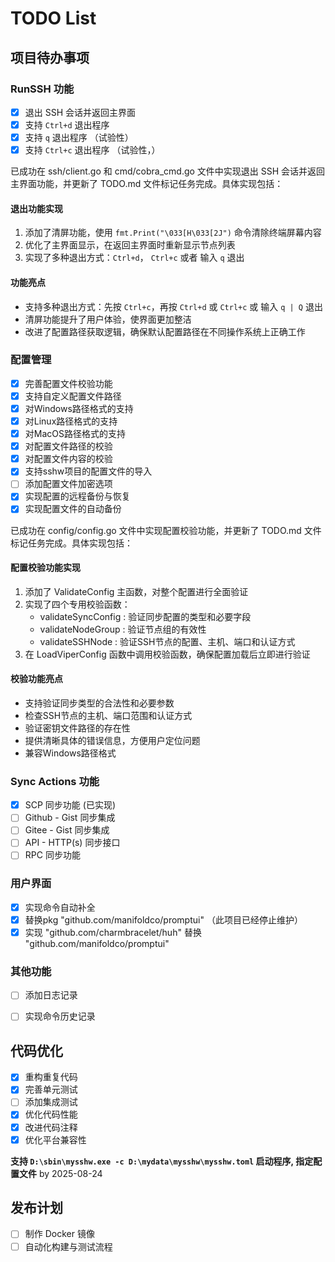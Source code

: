 # TODO List

## 项目待办事项

### RunSSH 功能
- [x] 退出 SSH 会话并返回主界面
- [x] 支持 `Ctrl+d` 退出程序
- [x] 支持 `q` 退出程序 （试验性）
- [x] 支持 `Ctrl+c` 退出程序 （试验性，）

已成功在 ssh/client.go 和 cmd/cobra_cmd.go 文件中实现退出 SSH 会话并返回主界面功能，并更新了 TODO.md 文件标记任务完成。具体实现包括：

#### 退出功能实现
1. 添加了清屏功能，使用 `fmt.Print("\033[H\033[2J")` 命令清除终端屏幕内容
2. 优化了主界面显示，在返回主界面时重新显示节点列表
3. 实现了多种退出方式：`Ctrl+d`， `Ctrl+c` 或者 输入 `q` 退出

#### 功能亮点
- 支持多种退出方式：先按 `Ctrl+c`，再按 `Ctrl+d`  或  `Ctrl+c`  或 输入 `q | Q` 退出
- 清屏功能提升了用户体验，使界面更加整洁
- 改进了配置路径获取逻辑，确保默认配置路径在不同操作系统上正确工作


### 配置管理
- [x] 完善配置文件校验功能
- [x] 支持自定义配置文件路径
- [x] 对Windows路径格式的支持
- [x] 对Linux路径格式的支持
- [x] 对MacOS路径格式的支持
- [x] 对配置文件路径的校验
- [x] 对配置文件内容的校验
- [x] 支持sshw项目的配置文件的导入
- [ ] 添加配置文件加密选项
- [x] 实现配置的远程备份与恢复
- [x] 实现配置文件的自动备份

已成功在 config/config.go 文件中实现配置校验功能，并更新了 TODO.md 文件标记任务完成。具体实现包括：

#### 配置校验功能实现
1. 添加了 ValidateConfig 主函数，对整个配置进行全面验证
2. 实现了四个专用校验函数：
   - validateSyncConfig : 验证同步配置的类型和必要字段
   - validateNodeGroup : 验证节点组的有效性
   - validateSSHNode : 验证SSH节点的配置、主机、端口和认证方式
3. 在 LoadViperConfig 函数中调用校验函数，确保配置加载后立即进行验证

#### 校验功能亮点
- 支持验证同步类型的合法性和必要参数
- 检查SSH节点的主机、端口范围和认证方式
- 验证密钥文件路径的存在性
- 提供清晰具体的错误信息，方便用户定位问题
- 兼容Windows路径格式


### Sync Actions 功能
- [x] SCP 同步功能 (已实现)
- [ ] Github - Gist 同步集成
- [ ] Gitee - Gist 同步集成
- [ ] API - HTTP(s) 同步接口
- [ ] RPC 同步功能

### 用户界面
- [x] 实现命令自动补全
- [x] 替换pkg "github.com/manifoldco/promptui" （此项目已经停止维护）
- [x] 实现 "github.com/charmbracelet/huh" 替换 "github.com/manifoldco/promptui"

### 其他功能
- [ ] 添加日志记录
- [ ] 实现命令历史记录


## 代码优化
- [x] 重构重复代码
- [x] 完善单元测试
- [ ] 添加集成测试
- [x] 优化代码性能
- [x] 改进代码注释
- [x] 优化平台兼容性

**支持 `D:\sbin\mysshw.exe -c D:\mydata\mysshw\mysshw.toml` 启动程序, 指定配置文件** by 2025-08-24

## 发布计划
- [ ] 制作 Docker 镜像
- [ ] 自动化构建与测试流程